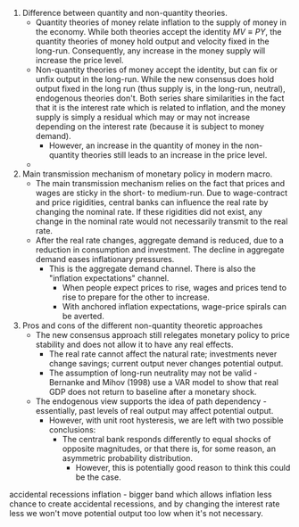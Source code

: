1. Difference between quantity and non-quantity theories.
	- Quantity theories of money relate inflation to the supply of money in the economy. While both theories accept the identity $MV \equiv PY$, the quantity theories of money hold output and velocity fixed in the long-run. Consequently, any increase in the money supply will increase the price level.
	- Non-quantity theories of money accept the identity, but can fix or unfix output in the long-run. While the new consensus does hold output fixed in the long run (thus supply is, in the long-run, neutral), endogenous theories don't. Both series share similarities in the fact that it is the interest rate which is related to inflation, and the money supply is simply a residual which may or may not increase depending on the interest rate (because it is subject to money demand).
		- However, an increase in the quantity of money in the non-quantity theories still leads to an increase in the price level.
	- 
1. Main transmission mechanism of monetary policy in modern macro.
	- The main transmission mechanism relies on the fact that prices and wages are sticky in the short- to medium-run. Due to wage-contract and price rigidities, central banks can influence the real rate by changing the nominal rate. If these rigidities did not exist, any change in the nominal rate would not necessarily transmit to the real rate.
	- After the real rate changes, aggregate demand is reduced, due to a reduction in consumption and investment. The decline in aggregate demand eases inflationary pressures.
		- This is the aggregate demand channel. There is also the "inflation expectations" channel.
			- When people expect prices to rise, wages and prices tend to rise to prepare for the other to increase.
			- With anchored inflation expectations, wage-price spirals can be averted.
1. Pros and cons of the different non-quantity theoretic approaches
	- The new consensus approach still relegates monetary policy to price stability and does not allow it to have any real effects.
		- The real rate cannot affect the natural rate; investments never change savings; current output never changes potential output.
		- The assumption of long-run neutrality may not be valid - Bernanke and Mihov (1998) use a VAR model to show that real GDP does not return to baseline after a monetary shock.
	- The endogenous view supports the idea of path dependency - essentially, past levels of real output may affect potential output.
		- However, with unit root hysteresis, we are left with two possible conclusions:
			- The central bank responds differently to equal shocks of opposite magnitudes, or that there is, for some reason, an asymmetric probability distribution.
				- However, this is potentially good reason to think this could be the case.

accidental recessions
inflation - bigger band which allows inflation
less chance to create accidental recessions, and by changing the interest rate less we won't move potential output too low when it's not necessary.